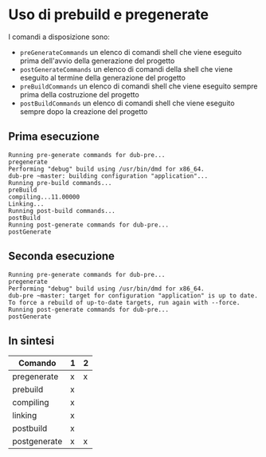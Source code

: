 # Uso di prebuild e pregenerate

I comandi a disposizione sono:
- `preGenerateCommands`  un elenco di comandi shell che viene eseguito prima dell'avvio della generazione del progetto
- `postGenerateCommands`  un elenco di comandi della shell che viene eseguito al termine della generazione del progetto
- `preBuildCommands`  un elenco di comandi shell che viene eseguito sempre prima della costruzione del progetto
- `postBuildCommands`  un elenco di comandi shell che viene eseguito sempre dopo la creazione del progetto


## Prima esecuzione

```
Running pre-generate commands for dub-pre...
pregenerate
Performing "debug" build using /usr/bin/dmd for x86_64.
dub-pre ~master: building configuration "application"...
Running pre-build commands...
preBuild
compiling...11.00000
Linking...
Running post-build commands...
postBuild
Running post-generate commands for dub-pre...
postGenerate
```

## Seconda esecuzione
```
Running pre-generate commands for dub-pre...
pregenerate
Performing "debug" build using /usr/bin/dmd for x86_64.
dub-pre ~master: target for configuration "application" is up to date.
To force a rebuild of up-to-date targets, run again with --force.
Running post-generate commands for dub-pre...
postGenerate
```


## In sintesi
| Comando      | 1   | 2   |
| ---          | --- | --- |
| pregenerate  | x   | x   |
| prebuild     | x   |     |
| compiling    | x   |     |
| linking      | x   |     |
| postbuild    | x   |     |
| postgenerate | x   | x   |

